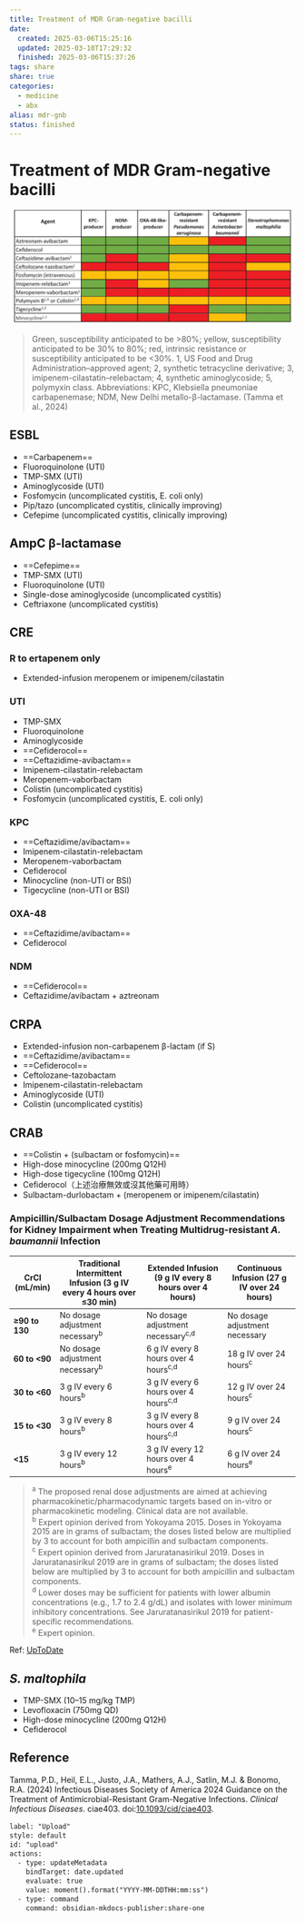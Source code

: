 ```yaml
---
title: Treatment of MDR Gram-negative bacilli
date:
  created: 2025-03-06T15:25:16
  updated: 2025-03-10T17:29:32
  finished: 2025-03-06T15:37:26
tags: share
share: true
categories:
  - medicine
  - abx
alias: mdr-gnb
status: finished
---
```

# Treatment of MDR Gram-negative bacilli  
  
![f3b5d87da5acf2c8d79ff55edb954115_MD5.jpeg](../assets/f3b5d87da5acf2c8d79ff55edb954115_MD5.jpeg)  
> Green, susceptibility anticipated to be >80%; yellow, susceptibility anticipated to be 30% to 80%; red, intrinsic resistance or susceptibility anticipated to be <30%. 1, US Food and Drug Administration–approved agent; 2, synthetic tetracycline derivative; 3, imipenem-cilastatin–relebactam; 4, synthetic aminoglycoside; 5, polymyxin class. Abbreviations: KPC, Klebsiella pneumoniae carbapenemase; NDM, New Delhi metallo-β-lactamase. (Tamma et al., 2024)  
  
<!-- more -->  
  
## ESBL  
- ==Carbapenem==  
- Fluoroquinolone (UTI)  
- TMP-SMX (UTI)  
- Aminoglycoside (UTI)  
- Fosfomycin (uncomplicated cystitis, E. coli only)  
- Pip/tazo (uncomplicated cystitis, clinically improving)  
- Cefepime (uncomplicated cystitis, clinically improving)  
  
## AmpC β-lactamase  
- ==Cefepime==  
- TMP-SMX (UTI)  
- Fluoroquinolone (UTI)  
- Single-dose aminoglycoside (uncomplicated cystitis)  
- Ceftriaxone (uncomplicated cystitis)  
  
## CRE  
### R to ertapenem only  
- Extended-infusion meropenem or imipenem/cilastatin  
### UTI  
- TMP-SMX  
- Fluoroquinolone  
- Aminoglycoside  
- ==Cefiderocol==  
- ==Ceftazidime-avibactam==  
- Imipenem-cilastatin-relebactam  
- Meropenem-vaborbactam  
- Colistin (uncomplicated cystitis)   
- Fosfomycin (uncomplicated cystitis, E. coli only)  
### KPC  
- ==Ceftazidime/avibactam==  
- Imipenem-cilastatin-relebactam  
- Meropenem-vaborbactam  
- Cefiderocol  
- Minocycline (non-UTI or BSI)  
- Tigecycline (non-UTI or BSI)  
### OXA-48  
- ==Ceftazidime/avibactam==  
- Cefiderocol  
### NDM  
- ==Cefiderocol==  
- Ceftazidime/avibactam + aztreonam  
  
## CRPA  
- Extended-infusion non-carbapenem β-lactam (if S)  
- ==Ceftazidime/avibactam==  
- ==Cefiderocol==  
- Ceftolozane-tazobactam  
- Imipenem-cilastatin-relebactam  
- Aminoglycoside (UTI)  
- Colistin (uncomplicated cystitis)  
  
## CRAB  
- ==Colistin + (sulbactam or fosfomycin)==  
- High-dose minocycline (200mg Q12H)  
- High-dose tigecycline (100mg Q12H)  
- Cefiderocol（上述治療無效或沒其他藥可用時）  
- Sulbactam-durlobactam + (meropenem or imipenem/cilastatin)  
  
### Ampicillin/Sulbactam Dosage Adjustment Recommendations for Kidney Impairment when Treating Multidrug-resistant *A. baumannii* Infection  
  
| **CrCl (mL/min)** | **Traditional Intermittent Infusion** (3 g IV every 4 hours over ≤30 min) | **Extended Infusion** (9 g IV every 8 hours over 4 hours) | **Continuous Infusion** (27 g IV over 24 hours) |  
| ----------------- | ------------------------------------------------------------------------- | --------------------------------------------------------- | ----------------------------------------------- |  
| **≥90 to 130**    | No dosage adjustment necessary<sup>b</sup>                                | No dosage adjustment necessary<sup>c,d</sup>              | No dosage adjustment necessary                  |  
| **60 to <90**     | No dosage adjustment necessary<sup>b</sup>                                | 6 g IV every 8 hours over 4 hours<sup>c,d</sup>           | 18 g IV over 24 hours<sup>c</sup>               |  
| **30 to <60**     | 3 g IV every 6 hours<sup>b</sup>                                          | 3 g IV every 6 hours over 4 hours<sup>c,d</sup>           | 12 g IV over 24 hours<sup>c</sup>               |  
| **15 to <30**     | 3 g IV every 8 hours<sup>b</sup>                                          | 3 g IV every 8 hours over 4 hours<sup>c,d</sup>           | 9 g IV over 24 hours<sup>c</sup>                |  
| **<15**           | 3 g IV every 12 hours<sup>b</sup>                                         | 3 g IV every 12 hours over 4 hours<sup>e</sup>            | 6 g IV over 24 hours<sup>e</sup>                |  
  
> <sup>a</sup> The proposed renal dose adjustments are aimed at achieving pharmacokinetic/pharmacodynamic targets based on in-vitro or pharmacokinetic modeling. Clinical data are not available.    
> <sup>b</sup> Expert opinion derived from Yokoyama 2015. Doses in Yokoyama 2015 are in grams of sulbactam; the doses listed below are multiplied by 3 to account for both ampicillin and sulbactam components.    
> <sup>c</sup> Expert opinion derived from Jaruratanasirikul 2019. Doses in Jaruratanasirikul 2019 are in grams of sulbactam; the doses listed below are multiplied by 3 to account for both ampicillin and sulbactam components.    
> <sup>d</sup> Lower doses may be sufficient for patients with lower albumin concentrations (e.g., 1.7 to 2.4 g/dL) and isolates with lower minimum inhibitory concentrations. See Jaruratanasirikul 2019 for patient-specific recommendations.    
> <sup>e</sup> Expert opinion.  
  
Ref: [UpToDate](https://www.uptodate.com/contents/ampicillin-and-sulbactam-drug-information?sectionName=Kidney%20Impairment%20(Adult)&topicId=8745&search=ampicillin%2Fsulbactam&usage_type=panel&anchor=F50991106&source=panel_search_result&selectedTitle=1~82&showDrugLabel=true&kp_tab=drug_general&display_rank=1#F50991106)  
  
## *S. maltophila*  
- TMP-SMX (10–15 mg/kg TMP)  
- Levofloxacin (750mg QD)  
- High-dose minocycline (200mg Q12H)  
- Cefiderocol  
  
## Reference  
  
Tamma, P.D., Heil, E.L., Justo, J.A., Mathers, A.J., Satlin, M.J. & Bonomo, R.A. (2024) Infectious Diseases Society of America 2024 Guidance on the Treatment of Antimicrobial-Resistant Gram-Negative Infections. _Clinical Infectious Diseases_. ciae403. doi:[10.1093/cid/ciae403](https://doi.org/10.1093/cid/ciae403).  
  
   
```meta-bind-button  
label: "Upload"  
style: default  
id: "upload"  
actions:  
  - type: updateMetadata  
    bindTarget: date.updated  
    evaluate: true  
    value: moment().format("YYYY-MM-DDTHH:mm:ss")  
  - type: command  
    command: obsidian-mkdocs-publisher:share-one  
```